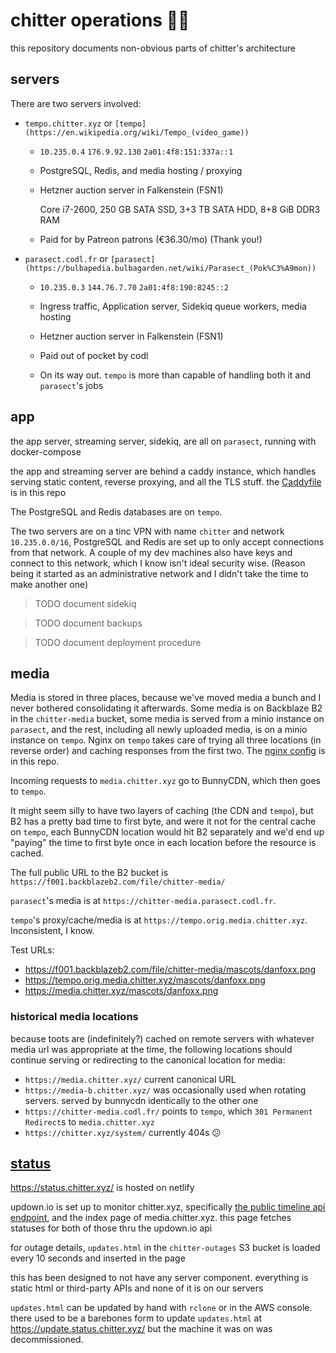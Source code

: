 # chitter operations 🦝🔧

this repository documents non-obvious parts of chitter's architecture

## servers

There are two servers involved:

* `tempo.chitter.xyz` or `[tempo](https://en.wikipedia.org/wiki/Tempo_(video_game))`

    * `10.235.0.4`
      `176.9.92.130`
      `2a01:4f8:151:337a::1`

    * PostgreSQL, Redis, and media hosting / proxying

    * Hetzner auction server in Falkenstein (FSN1)

      Core i7-2600, 250 GB SATA SSD, 3+3 TB SATA HDD, 8+8 GiB DDR3 RAM

    * Paid for by Patreon patrons (€36.30/mo) (Thank you!)

* `parasect.codl.fr` or `[parasect](https://bulbapedia.bulbagarden.net/wiki/Parasect_(Pok%C3%A9mon))`

    * `10.235.0.3`
      `144.76.7.70`
      `2a01:4f8:190:8245::2`

    * Ingress traffic, Application server, Sidekiq queue workers, media hosting

    * Hetzner auction server in Falkenstein (FSN1)

    * Paid out of pocket by codl

    * On its way out. `tempo` is more than capable of handling both it and
      `parasect`'s jobs

## app

the app server, streaming server, sidekiq, are all on `parasect`, running with docker-compose

the app and streaming server are behind a caddy instance, which handles serving static content, reverse proxying, and all the TLS stuff. the [Caddyfile](/Caddyfile) is in this repo

The PostgreSQL and Redis databases are on `tempo`.

The two servers are on a tinc VPN with name `chitter` and network `10.235.0.0/16`,
PostgreSQL and Redis are set up to only accept connections from that network.
A couple of my dev machines also have keys and connect to this network, which I
know isn't ideal security wise. (Reason being it started as an administrative
network and I didn't take the time to make another one)

> TODO document sidekiq

> TODO document backups

> TODO document deployment procedure

## media

Media is stored in three places, because we've moved media a bunch and I never
bothered consolidating it afterwards. Some media is on Backblaze B2 in the
`chitter-media` bucket, some media is served from a minio instance on
`parasect`, and the rest, including all newly uploaded media, is on a minio
instance on `tempo`. Nginx on `tempo` takes care of trying all three locations (in
reverse order) and caching responses from the first two. The [nginx config](/chitter-media.nginx.inc)
is in this repo.

Incoming requests to `media.chitter.xyz` go to BunnyCDN, which then goes to `tempo`.

It might seem silly to have two layers of caching (the CDN and `tempo`), but B2 has a pretty bad time to first byte, and were it not for the central cache on `tempo`, each BunnyCDN location would hit B2 separately and we'd end up "paying" the time to first byte once in each location before the resource is cached.

The full public URL to the B2 bucket is `https://f001.backblazeb2.com/file/chitter-media/`

`parasect`'s media is at `https://chitter-media.parasect.codl.fr`.

`tempo`'s proxy/cache/media is at `https://tempo.orig.media.chitter.xyz`.
Inconsistent, I know.

Test URLs:

* <https://f001.backblazeb2.com/file/chitter-media/mascots/danfoxx.png>
* <https://tempo.orig.media.chitter.xyz/mascots/danfoxx.png>
* <https://media.chitter.xyz/mascots/danfoxx.png>

### historical media locations

because toots are (indefinitely?) cached on remote servers with whatever media url was appropriate at the time, the following locations should continue serving or redirecting to the canonical location for media:

* `https://media.chitter.xyz/` current canonical URL
* `https://media-b.chitter.xyz/` was occasionally used when rotating servers. served by bunnycdn identically to the other one
* `https://chitter-media.codl.fr/` points to `tempo`, which `301 Permanent Redirect`s to `media.chitter.xyz`
* `https://chitter.xyz/system/` currently 404s 😕

## [status](https://github.com/codl/status.chitter.xyz)

<https://status.chitter.xyz/> is hosted on netlify

updown.io is set up to monitor chitter.xyz, specifically [the public timeline api endpoint][tl], and the index page of media.chitter.xyz. this page fetches statuses for both of those thru the updown.io api

for outage details, `updates.html` in the `chitter-outages` S3 bucket is loaded every 10 seconds and inserted in the page

this has been designed to not have any server component. everything is static html or third-party APIs and none of it is on our servers

[tl]: https://chitter.xyz/api/v1/timelines/public?local=true

`updates.html` can be updated by hand with `rclone` or in the AWS console.
there used to be a barebones form to update `updates.html` at <https://update.status.chitter.xyz/> but the machine it was on was decommissioned.
